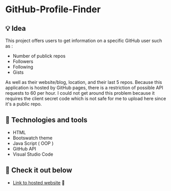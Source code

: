 # GitHub-Profile-Finder

## 💡 Idea

This project offers users to get information on a specific GitHub user such as :

* Number of publick repos
* Followers
* Following
* Gists

As well as their website/blog, location, and their last 5 repos.
Because this application is hosted by GitHub pages, there is a restriction of possible API requests to 60 per hour. 
I could not get around this problem because it requires the client secret code which is not safe for me to upload here since it's a public repo.

## 🔧 Technologies and tools

* HTML
* Bootswatch theme
* Java Script ( OOP )
* GitHub API
* Visual Studio Code

## 🔗 Check it out below

* [Link to hosted website](https://semirkardovich.github.io/GitHub-Profile-Finder/) 👀


